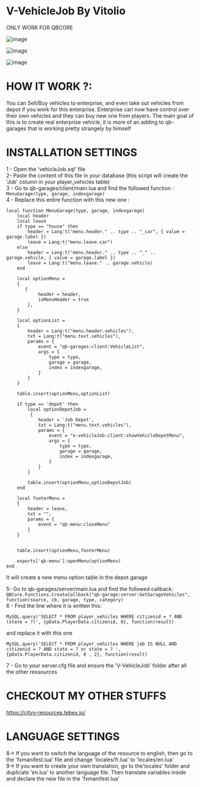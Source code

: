# V-VehicleJob By Vitolio

ONLY WORK FOR QBCORE

![image](https://media.discordapp.net/attachments/280323312952016897/1185932948466307112/image.png)


![image](https://media.discordapp.net/attachments/280323312952016897/1185932949149986937/image.png)


![image](https://media.discordapp.net/attachments/280323312952016897/1185932949821083739/image.png)


# HOW IT WORK ?: 
You can Sell/Buy vehicles to enterprise, and even take out vehicles from depot if you work for this enterprise.
Enterprise can now have control over their own vehicles and they can buy new one from players.
The main goal of this is to create real enterprise vehicle, it is more of an adding to qb-garages that is working pretty strangely by himself

# INSTALLATION SETTINGS
1 - Open the 'vehicleJob.sql' file</br>
2-  Paste the content of this file in your database (this script will create the 'Job' column in your player_vehicles table)</br>
3 - Go to qb-garages/client/main.lua and find the followed function : ```MenuGarage(type, garage, indexgarage)``` </br>
4 - Replace this entire function with this new one :</br>
```
local function MenuGarage(type, garage, indexgarage)
    local header
    local leave
    if type == "house" then
        header = Lang:t("menu.header." .. type .. "_car", { value = garage.label })
        leave = Lang:t("menu.leave.car")
    else
        header = Lang:t("menu.header." .. type .. "_" .. garage.vehicle, { value = garage.label })
        leave = Lang:t("menu.leave." .. garage.vehicle)
    end
    
    local optionMenu = 
    {
       {
            header = header,
            isMenuHeader = true
        },
    }

    local optionList = 
    {
        header = Lang:t("menu.header.vehicles"),
        txt = Lang:t("menu.text.vehicles"),
        params = {
            event = "qb-garages:client:VehicleList",
            args = {
                type = type,
                garage = garage,
                index = indexgarage,
            }
        }
    }
    
    table.insert(optionMenu,optionList)

    if type == 'depot' then
        local optionDepotJob = 
         {
            header = 'Job Depot',
            txt = Lang:t("menu.text.vehicles"),
            params = {
                event = "v-vehicleJob:client:showVehicleDepotMenu",
                args = {
                    type = type,
                    garage = garage,
                    index = indexgarage,
                }
            }
        }
        
        table.insert(optionMenu,optionDepotJob)
    end

    local footerMenu = 
    {
        header = leave,
        txt = "",
        params = {
            event = "qb-menu:closeMenu"
        }
    }


    table.insert(optionMenu,footerMenu)

    exports['qb-menu']:openMenu(optionMenu)
end
```
It will create a new menu option table in the depot garage

5- Go to qb-garages/server/main.lua and find the followed callback: ```QBCore.Functions.CreateCallback("qb-garage:server:GetGarageVehicles", function(source, cb, garage, type, category)``` </br>
6 - Find the line where it is written this:
```
MySQL.query('SELECT * FROM player_vehicles WHERE citizenid = ? AND (state = ?)', {pData.PlayerData.citizenid, 0}, function(result)
```

and replace it with this one
```
MySQL.query('SELECT * FROM player_vehicles WHERE job IS NULL AND citizenid = ? AND state = ? or state = ? ', {pData.PlayerData.citizenid, 0 , 2}, function(result)
```

7 - Go to your server.cfg file and ensure the 'V-VehicleJob' folder after all the other ressources</br>

# CHECKOUT MY OTHER STUFFS</br>
https://cityv-resources.tebex.io/

# LANGUAGE SETTINGS</br>
8-> If you want to switch the language of  the resource to english, then go to the 'fxmanifest.lua' file and change 'locales/fr.lua' to 'locales/en.lua'</br>
9-> If you want to create your own translation, go to the'locales' folder and duplicate 'en.lua' to another language file. Then translate variables inside and declare the new file in the 'fxmanifest.lua'</br>

